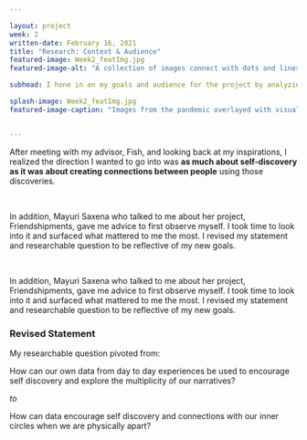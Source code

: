```yaml
---

layout: project
week: 2
written-date: February 16, 2021
title: "Research: Context & Audience"
featured-image: Week2_featImg.jpg
featured-image-alt: "A collection of images connect with dots and lines"

subhead: I hone in on my goals and audience for the project by analyzing my inspirations and personal experience.

splash-image: Week2_featImg.jpg
featured-image-caption: "Images from the pandemic overlayed with visuals from my research work"


---
```


After meeting with my advisor, Fish, and looking back at my inspirations, I realized the direction I wanted to go into was <b>as much about self-discovery as it was about creating connections between people</b> using those discoveries.

<br>

In addition, Mayuri Saxena who talked to me about her project, Friendshipments, gave me advice to first observe myself. I took time to look into it and surfaced what mattered to me the most. I revised my statement and researchable question to be reflective of my new goals.


<br> 

In addition, Mayuri Saxena who talked to me about her project, Friendshipments, gave me advice to first observe myself. 
I took time to look into it and surfaced what mattered to me the most. I revised my statement and researchable question to be reflective of my new goals.


<h3>Revised Statement</h3>

My researchable question pivoted from:

<div class="side-by-side-change">
<p class="side-by-side-change-component">
    How can our own data from day to day experiences be used to encourage self discovery and explore the multiplicity of our narratives?</p>

<p class="side-by-side-change-component"><i>to</i></p>

<p class="side-by-side-change-component">How can data encourage self discovery and connections with our inner circles when we are physically apart?</p>

</div>
